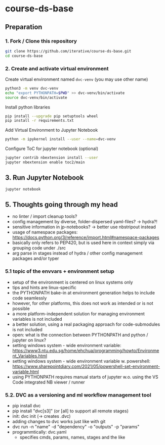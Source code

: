 # course-ds-base

## Preparation

### 1. Fork / Clone this repository

```bash
git clone https://github.com/iterative/course-ds-base.git
cd course-ds-base
```


### 2. Create and activate virtual environment

Create virtual environment named `dvc-venv` (you may use other name)
```bash
python3 -m venv dvc-venv
echo "export PYTHONPATH=$PWD" >> dvc-venv/bin/activate
source dvc-venv/bin/activate
```
Install python libraries

```bash
pip install --upgrade pip setuptools wheel
pip install -r requirements.txt
```

Add Virtual Environment to Jupyter Notebook

```bash
python -m ipykernel install --user --name=dvc-venv
``` 

Configure ToC for jupyter notebook (optional)

```bash
jupyter contrib nbextension install --user
jupyter nbextension enable toc2/main
```

## 3. Run Jupyter Notebook

```bash
jupyter notebook
```

## 5. Thoughts going through my head

- no linter / import cleanup tools? 
- config management by diverse, folder-dispersed yaml-files? -> hydra?!
- sensitive information in jp-notebooks? -> better use nbstripout instead
- usage of namespace packages: https://docs.python.org/3/reference/import.html#namespace-packages
- basically only refers to PEP420, but is used here in context simply via grouping code under ./src
- arg parse in stages instead of hydra / other config management packages and/or typer

### 5.1 topic of the envvars + environment setup

- setup of the environment is centered on linux systems only
- tips and hints are linux-specific
- the PYTHONPATH bake-in at environment generation helps to include code seamlessly
- however, for other platforms, this does not work as intended or is not possible
- a more platform-independent solution for managing environment variables is not included 
- a better solution, using a real packaging approach for code-submodules is not included
- open: what is the connection between PYTHONPATH and python / jupyter on linux?
- setting windows system - wide environment variable: https://www3.ntu.edu.sg/home/ehchua/programming/howto/Environment_Variables.html
- setting windows system - wide environment variable w. powershell: https://www.sharepointdiary.com/2021/05/powershell-set-environment-variable.html
- using PYTHONPATH requires manual starts of jupyter w.o. using the VS Code integrated NB viewer / runner

### 5.2. DVC as a versioning and ml workflow management tool

- pip install dvc
- pip install "dvc[s3]" (or [all] to support all remote stages)
- init: dvc init (-> creates .dvc)
- adding changes to dvc works just like with git 
- dvc run -n "name" -d "dependency" -o "outputs" -p "params"
- programmtically: dvc.yaml
    - specifies cmds, params, names, stages and the like
